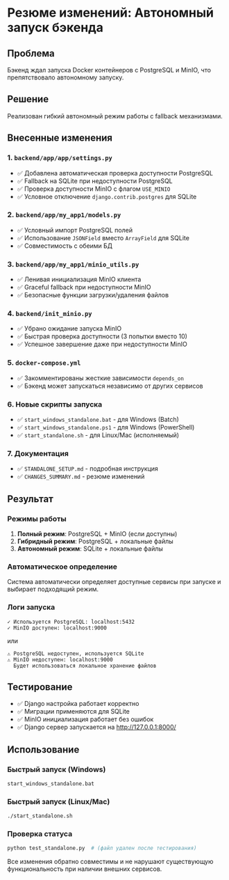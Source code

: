 # Резюме изменений: Автономный запуск бэкенда

## Проблема
Бэкенд ждал запуска Docker контейнеров с PostgreSQL и MinIO, что препятствовало автономному запуску.

## Решение
Реализован гибкий автономный режим работы с fallback механизмами.

## Внесенные изменения

### 1. `backend/app/app/settings.py`
- ✅ Добавлена автоматическая проверка доступности PostgreSQL
- ✅ Fallback на SQLite при недоступности PostgreSQL
- ✅ Проверка доступности MinIO с флагом `USE_MINIO`
- ✅ Условное отключение `django.contrib.postgres` для SQLite

### 2. `backend/app/my_app1/models.py`
- ✅ Условный импорт PostgreSQL полей
- ✅ Использование `JSONField` вместо `ArrayField` для SQLite
- ✅ Совместимость с обеими БД

### 3. `backend/app/my_app1/minio_utils.py`
- ✅ Ленивая инициализация MinIO клиента
- ✅ Graceful fallback при недоступности MinIO
- ✅ Безопасные функции загрузки/удаления файлов

### 4. `backend/init_minio.py`
- ✅ Убрано ожидание запуска MinIO
- ✅ Быстрая проверка доступности (3 попытки вместо 10)
- ✅ Успешное завершение даже при недоступности MinIO

### 5. `docker-compose.yml`
- ✅ Закомментированы жесткие зависимости `depends_on`
- ✅ Бэкенд может запускаться независимо от других сервисов

### 6. Новые скрипты запуска
- ✅ `start_windows_standalone.bat` - для Windows (Batch)
- ✅ `start_windows_standalone.ps1` - для Windows (PowerShell)
- ✅ `start_standalone.sh` - для Linux/Mac (исполняемый)

### 7. Документация
- ✅ `STANDALONE_SETUP.md` - подробная инструкция
- ✅ `CHANGES_SUMMARY.md` - резюме изменений

## Результат

### Режимы работы
1. **Полный режим**: PostgreSQL + MinIO (если доступны)
2. **Гибридный режим**: PostgreSQL + локальные файлы
3. **Автономный режим**: SQLite + локальные файлы

### Автоматическое определение
Система автоматически определяет доступные сервисы при запуске и выбирает подходящий режим.

### Логи запуска
```
✓ Используется PostgreSQL: localhost:5432
✓ MinIO доступен: localhost:9000
```
или
```
⚠ PostgreSQL недоступен, используется SQLite
⚠ MinIO недоступен: localhost:9000
  Будет использоваться локальное хранение файлов
```

## Тестирование
- ✅ Django настройка работает корректно
- ✅ Миграции применяются для SQLite
- ✅ MinIO инициализация работает без ошибок
- ✅ Django сервер запускается на http://127.0.0.1:8000/

## Использование

### Быстрый запуск (Windows)
```bash
start_windows_standalone.bat
```

### Быстрый запуск (Linux/Mac)
```bash
./start_standalone.sh
```

### Проверка статуса
```python
python test_standalone.py  # (файл удален после тестирования)
```

Все изменения обратно совместимы и не нарушают существующую функциональность при наличии внешних сервисов.